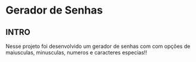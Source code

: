 # Gerador de Senhas

## INTRO


Nesse projeto foi desenvolvido um gerador de senhas com com opções de maiusculas, minusculas, numeros e caracteres especias!!